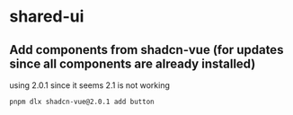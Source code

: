 # shared-ui


## Add components from shadcn-vue (for updates since all components are already installed)
using 2.0.1 since it seems 2.1 is not working
```bash
pnpm dlx shadcn-vue@2.0.1 add button
```
